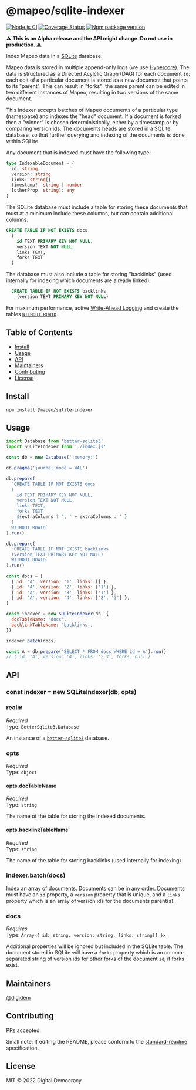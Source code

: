 # @mapeo/sqlite-indexer

[![Node.js CI](https://github.com/digidem/mapeo-sqlite-indexer/workflows/Node.js%20CI/badge.svg)](https://github.com/digidem/mapeo-sqlite-indexer/actions/workflows/node.js.yml)
[![Coverage Status](https://coveralls.io/repos/github/digidem/mapeo-sqlite-indexer/badge.svg)](https://coveralls.io/github/digidem/mapeo-sqlite-indexer)
[![Npm package version](https://img.shields.io/npm/v/@mapeo/sqlite-indexer)](https://npmjs.com/package/@mapeo/sqlite-indexer)

**⚠️ This is an Alpha release and the API might change. Do not use in
production. ⚠️**

Index Mapeo data in a [SQLite](https://sqlite.org/) database.

Mapeo data is stored in multiple append-only logs (we use [Hypercore](https://github.com/hypercore-protocol/hypercore-next)). The data is structured as a Directed Acylclic Graph (DAG) for each document `id`: each edit of a particular document is stored as a new document that points to its "parent". This can result in "forks": the same parent can be edited in two different instances of Mapeo, resulting in two versions of the same document.

This indexer accepts batches of Mapeo documents of a particular type (namespace) and indexes the "head" document. If a document is forked then a "winner" is chosen deterministically, either by a timestamp or by comparing version ids. The documents heads are stored in a [SQLite](https://sqlite.org/) database, so that further querying and indexing of the documents is done within SQLite.

Any document that is indexed must have the following type:

```ts
type IndexableDocument = {
  id: string
  version: string
  links: string[]
  timestamp?: string | number
  [otherProp: string]: any
}
```

The SQLite database must include a table for storing these documents that must at a minimum include these columns, but can contain additional columns:

```sql
CREATE TABLE IF NOT EXISTS docs
  (
    id TEXT PRIMARY KEY NOT NULL,
    version TEXT NOT NULL,
    links TEXT,
    forks TEXT
  )
```

The database must also include a table for storing "backlinks" (used internally for indexing which documents are already linked):

```sql
  CREATE TABLE IF NOT EXISTS backlinks
    (version TEXT PRIMARY KEY NOT NULL)
```

For maximum performance, active [Write-Ahead Logging](https://sqlite.org/wal.html) and create the tables [`WITHOUT ROWID`](https://sqlite.org/withoutrowid.html).

## Table of Contents

- [Install](#install)
- [Usage](#usage)
- [API](#api)
- [Maintainers](#maintainers)
- [Contributing](#contributing)
- [License](#license)

## Install

```
npm install @mapeo/sqlite-indexer
```

## Usage

```js
import Database from 'better-sqlite3'
import SQLiteIndexer from './index.js'

const db = new Database(':memory:')

db.pragma('journal_mode = WAL')

db.prepare(
  `CREATE TABLE IF NOT EXISTS docs
  (
    id TEXT PRIMARY KEY NOT NULL,
    version TEXT NOT NULL,
    links TEXT,
    forks TEXT
    ${extraColumns ? ', ' + extraColumns : ''}
  )
  WITHOUT ROWID`
).run()

db.prepare(
  `CREATE TABLE IF NOT EXISTS backlinks
  (version TEXT PRIMARY KEY NOT NULL)
  WITHOUT ROWID`
).run()

const docs = [
  { id: 'A', version: '1', links: [] },
  { id: 'A', version: '2', links: ['1'] },
  { id: 'A', version: '3', links: ['1'] },
  { id: 'A', version: '4', links: ['2', '3'] },
]

const indexer = new SQLiteIndexer(db, {
  docTableName: 'docs',
  backlinkTableName: 'backlinks',
})

indexer.batch(docs)

const A = db.prepare('SELECT * FROM docs WHERE id = A').run()
// { id: 'A', version: '4', links: '2,3', forks: null }
```

## API

### const indexer = new SQLiteIndexer(db, opts)

### realm

_Required_\
Type: `BetterSqlite3.Database`

An instance of a [`better-sqlite3`](https://github.com/JoshuaWise/better-sqlite3) database.

### opts

_Required_\
Type: `object`

#### opts.docTableName

_Required_\
Type: `string`

The name of the table for storing the indexed documents.

#### opts.backlinkTableName

_Required_\
Type: `string`

The name of the table for storing backlinks (used internally for indexing).

### indexer.batch(docs)

Index an array of documents. Documents can be in any order. Documents must have an `id` property, a `version` property that is unique, and a `links` property which is an array of version ids for the documents parent(s).

### docs

_Requires_\
Type: `Array<{ id: string, version: string, links: string[] }>`

Additional properties will be ignored but included in the SQLite table. The document stored in SQLite will have a `forks` property which is an comma-separated string of version ids for other forks of the document `id`, if forks exist.

## Maintainers

[@digidem](https://github.com/digidem)

## Contributing

PRs accepted.

Small note: If editing the README, please conform to the [standard-readme](https://github.com/RichardLitt/standard-readme) specification.

## License

MIT © 2022 Digital Democracy
